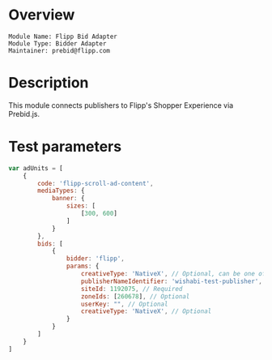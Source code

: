 # Overview

```
Module Name: Flipp Bid Adapter
Module Type: Bidder Adapter
Maintainer: prebid@flipp.com
```

# Description

This module connects publishers to Flipp's Shopper Experience via Prebid.js.


# Test parameters

```javascript
var adUnits = [
    {
        code: 'flipp-scroll-ad-content',
        mediaTypes: {
            banner: {
                sizes: [
                    [300, 600]
                ]
            }
        },
        bids: [
            {
                bidder: 'flipp',
                params: {
                    creativeType: 'NativeX', // Optional, can be one of 'NativeX' (default) or 'DTX' 
                    publisherNameIdentifier: 'wishabi-test-publisher', // Required
                    siteId: 1192075, // Required
                    zoneIds: [260678], // Optional
                    userKey: "", // Optional
                    creativeType: 'NativeX', // Optional
                }
            }
        ]
    }
]
```
